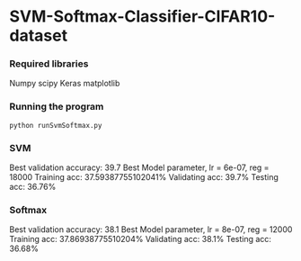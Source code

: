 # SVM-Softmax-Classifier-CIFAR10-dataset

### Required libraries 
Numpy
scipy
Keras
matplotlib

### Running the program
```
python runSvmSoftmax.py
```
### SVM 
Best validation accuracy: 39.7
Best Model parameter, lr = 6e-07, reg = 18000
Training acc:   37.59387755102041%
Validating acc: 39.7%
Testing acc:    36.76%

### Softmax
Best validation accuracy: 38.1
Best Model parameter, lr = 8e-07, reg = 12000
Training acc:   37.86938775510204%
Validating acc: 38.1%
Testing acc:    36.68%
